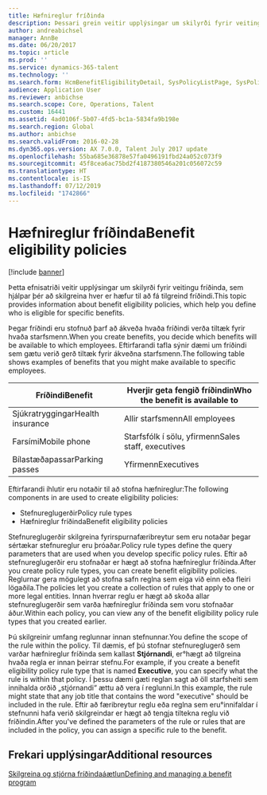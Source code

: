```yaml
---
title: Hæfnireglur fríðinda
description: Þessari grein veitir upplýsingar um skilyrði fyrir veitingu fríðinda, sem hjálpar þér að skilgreina hver er hæfur til að fá tilgreind fríðindi.
author: andreabichsel
manager: AnnBe
ms.date: 06/20/2017
ms.topic: article
ms.prod: ''
ms.service: dynamics-365-talent
ms.technology: ''
ms.search.form: HcmBenefitEligibilityDetail, SysPolicyListPage, SysPolicySourceDocumentRuleType
audience: Application User
ms.reviewer: anbichse
ms.search.scope: Core, Operations, Talent
ms.custom: 16441
ms.assetid: 4ad0106f-5b07-4fd5-bc1a-5834fa9b198e
ms.search.region: Global
ms.author: anbichse
ms.search.validFrom: 2016-02-28
ms.dyn365.ops.version: AX 7.0.0, Talent July 2017 update
ms.openlocfilehash: 55ba685e36878e57fa0496191fbd24a052c073f9
ms.sourcegitcommit: 45f8cea6ac75bd2f4187380546a201c056072c59
ms.translationtype: HT
ms.contentlocale: is-IS
ms.lasthandoff: 07/12/2019
ms.locfileid: "1742866"
---
```

# <a name="benefit-eligibility-policies"></a><span data-ttu-id="cc940-103">Hæfnireglur fríðinda</span><span class="sxs-lookup"><span data-stu-id="cc940-103">Benefit eligibility policies</span></span>

[!include [banner](includes/banner.md)]

<span data-ttu-id="cc940-104">Þetta efnisatriði veitir upplýsingar um skilyrði fyrir veitingu fríðinda, sem hjálpar þér að skilgreina hver er hæfur til að fá tilgreind fríðindi.</span><span class="sxs-lookup"><span data-stu-id="cc940-104">This topic provides information about benefit eligibility policies, which help you define who is eligible for specific benefits.</span></span>

<span data-ttu-id="cc940-105">Þegar fríðindi eru stofnuð þarf að ákveða hvaða fríðindi verða tiltæk fyrir hvaða starfsmenn.</span><span class="sxs-lookup"><span data-stu-id="cc940-105">When you create benefits, you decide which benefits will be available to which employees.</span></span> <span data-ttu-id="cc940-106">Eftirfarandi tafla sýnir dæmi um fríðindi sem gætu verið gerð tiltæk fyrir ákveðna starfsmenn.</span><span class="sxs-lookup"><span data-stu-id="cc940-106">The following table shows examples of benefits that you might make available to specific employees.</span></span>

| <span data-ttu-id="cc940-107">Fríðindi</span><span class="sxs-lookup"><span data-stu-id="cc940-107">Benefit</span></span>          | <span data-ttu-id="cc940-108">Hverjir geta fengið fríðindin</span><span class="sxs-lookup"><span data-stu-id="cc940-108">Who the benefit is available to</span></span> |
|------------------|---------------------------------|
| <span data-ttu-id="cc940-109">Sjúkratryggingar</span><span class="sxs-lookup"><span data-stu-id="cc940-109">Health insurance</span></span> | <span data-ttu-id="cc940-110">Allir starfsmenn</span><span class="sxs-lookup"><span data-stu-id="cc940-110">All employees</span></span>                   |
| <span data-ttu-id="cc940-111">Farsími</span><span class="sxs-lookup"><span data-stu-id="cc940-111">Mobile phone</span></span>     | <span data-ttu-id="cc940-112">Starfsfólk í sölu, yfirmenn</span><span class="sxs-lookup"><span data-stu-id="cc940-112">Sales staff, executives</span></span>         |
| <span data-ttu-id="cc940-113">Bílastæðapassar</span><span class="sxs-lookup"><span data-stu-id="cc940-113">Parking passes</span></span>   | <span data-ttu-id="cc940-114">Yfirmenn</span><span class="sxs-lookup"><span data-stu-id="cc940-114">Executives</span></span>                      |

<span data-ttu-id="cc940-115">Eftirfarandi íhlutir eru notaðir til að stofna hæfnireglur:</span><span class="sxs-lookup"><span data-stu-id="cc940-115">The following components in are used to create eligibility policies:</span></span>

-   <span data-ttu-id="cc940-116">Stefnureglugerðir</span><span class="sxs-lookup"><span data-stu-id="cc940-116">Policy rule types</span></span>
-   <span data-ttu-id="cc940-117">Hæfnireglur fríðinda</span><span class="sxs-lookup"><span data-stu-id="cc940-117">Benefit eligibility policies</span></span>

<span data-ttu-id="cc940-118">Stefnureglugerðir skilgreina fyrirspurnafæribreytur sem eru notaðar þegar sértækar stefnureglur eru þróaðar.</span><span class="sxs-lookup"><span data-stu-id="cc940-118">Policy rule types define the query parameters that are used when you develop specific policy rules.</span></span> <span data-ttu-id="cc940-119">Eftir að stefnureglugerðir eru stofnaðar er hægt að stofna hæfnireglur fríðinda.</span><span class="sxs-lookup"><span data-stu-id="cc940-119">After you create policy rule types, you can create benefit eligibility policies.</span></span> <span data-ttu-id="cc940-120">Reglurnar gera mögulegt að stofna safn reglna sem eiga við einn eða fleiri lögaðila.</span><span class="sxs-lookup"><span data-stu-id="cc940-120">The policies let you create a collection of rules that apply to one or more legal entities.</span></span> <span data-ttu-id="cc940-121">Innan hverrar reglu er hægt að skoða allar stefnureglugerðir sem varða hæfnireglur fríðinda sem voru stofnaðar áður.</span><span class="sxs-lookup"><span data-stu-id="cc940-121">Within each policy, you can view any of the benefit eligibility policy rule types that you created earlier.</span></span> 

<span data-ttu-id="cc940-122">Þú skilgreinir umfang reglunnar innan stefnunnar.</span><span class="sxs-lookup"><span data-stu-id="cc940-122">You define the scope of the rule within the policy.</span></span> <span data-ttu-id="cc940-123">Til dæmis, ef þú stofnar stefnureglugerð sem varðar hæfnireglur fríðinda sem kallast **Stjórnandi**, er°hægt að tilgreina hvaða regla er innan þeirrar stefnu.</span><span class="sxs-lookup"><span data-stu-id="cc940-123">For example, if you create a benefit eligibility policy rule type that is named **Executive**, you can specify what the rule is within that policy.</span></span> <span data-ttu-id="cc940-124">Í þessu dæmi gæti reglan sagt að öll starfsheiti sem innihalda orðið „stjórnandi“ ættu að vera í reglunni.</span><span class="sxs-lookup"><span data-stu-id="cc940-124">In this example, the rule might state that any job title that contains the word "executive" should be included in the rule.</span></span> <span data-ttu-id="cc940-125">Eftir að færibreytur reglu eða reglna sem eru°innifaldar í stefnunni hafa verið skilgreindar er hægt að tengja tiltekna reglu við fríðindin.</span><span class="sxs-lookup"><span data-stu-id="cc940-125">After you've defined the parameters of the rule or rules that are included in the policy, you can assign a specific rule to the benefit.</span></span>

<a name="additional-resources"></a><span data-ttu-id="cc940-126">Frekari upplýsingar</span><span class="sxs-lookup"><span data-stu-id="cc940-126">Additional resources</span></span>
--------

[<span data-ttu-id="cc940-127">Skilgreina og stjórna fríðindaáætlun</span><span class="sxs-lookup"><span data-stu-id="cc940-127">Defining and managing a benefit program</span></span>](manage-benefit-program.md)




